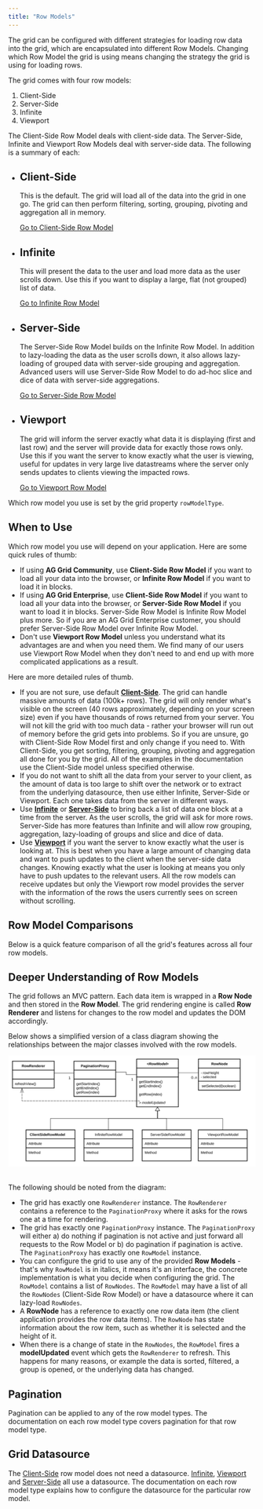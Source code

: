 ```yaml
---
title: "Row Models"
---
```


The grid can be configured with different strategies for loading row data into the grid, which are
encapsulated into different Row Models. Changing which Row Model the grid is using means changing
the strategy the grid is using for loading rows.

The grid comes with four row models:

1. Client-Side
1. Server-Side
1. Infinite
1. Viewport

The Client-Side Row Model deals with client-side data. The Server-Side, Infinite and Viewport Row Models
deal with server-side data. The following is a summary of each:

<ul>
    <li>
        <h2>Client-Side</h2>
        <p>
            This is the default. The grid will load all of the data into the grid in one go.
            The grid can then perform filtering, sorting, grouping, pivoting and aggregation all in memory.
        </p>
        <a href="../client-side-model/">Go to Client-Side Row Model</a>
    </li>
    <li>
        <h2>Infinite</h2>
        <p>
            This will present the data to the user and load more data as the user scrolls down. Use this if you want to display a large, flat (not grouped) list of data.
        </p>
        <a href="../infinite-scrolling/">Go to Infinite Row Model</a>
    </li>
    <li>
        <h2>Server-Side<enterprise-icon></enterprise-icon></h2>
        <p>
            The Server-Side Row Model builds on the Infinite Row Model. In addition to lazy-loading the data as the user scrolls down, it also allows lazy-loading of grouped data with server-side grouping and aggregation. Advanced users will use Server-Side Row Model to do ad-hoc slice and dice of data with server-side aggregations.
        </p>
        <a href="../server-side-model/">Go to Server-Side Row Model</a>
    </li>
        <li>
        <h2>Viewport<enterprise-icon></enterprise-icon></h2>
        <p>
            The grid will inform the server exactly what data it is displaying (first and last row) and the server will provide data for exactly those rows only. Use this if you want the server to know exactly what the user is viewing, useful for updates in very large live datastreams where the server only sends updates to clients viewing the impacted rows.
        </p>
        <a href="../viewport/">Go to Viewport Row Model</a>
    </li>
</ul>

Which row model you use is set by the grid property `rowModelType`. 

<api-documentation source='grid-properties/properties.json' section='rowModels' names='["rowModelType"]'></api-documentation>

## When to Use

Which row model you use will depend on your application. Here are some quick rules of thumb:

- If using **AG Grid Community**, use **Client-Side Row Model** if you want to load all your data into the browser, or **Infinite Row Model** if you want to load it in blocks.
- If using **AG Grid Enterprise**, use **Client-Side Row Model** if you want to load all your data into the browser, or **Server-Side Row Model** if you want to load it in blocks. Server-Side Row Model is Infinite Row Model plus more. So if you are an AG Grid Enterprise customer, you should prefer Server-Side Row Model over Infinite Row Model.
- Don't use **Viewport Row Model** unless you understand what its advantages are and when you need them. We find many of our users use Viewport Row Model when they don't need to and end up with more complicated applications as a result.

Here are more detailed rules of thumb.

- If you are not sure, use default **[Client-Side](/client-side-model/)**. The grid can handle massive amounts of data (100k+ rows). The grid will only render what's visible on the screen (40 rows approximately, depending on your screen size) even if you have thousands of rows returned from your server. You will not kill the grid with too much data - rather your browser will run out of memory before the grid gets into problems. So if you are unsure, go with Client-Side Row Model first and only change if you need to. With Client-Side, you get sorting, filtering, grouping, pivoting and aggregation all done for you by the grid. All of the examples in the documentation use the Client-Side model unless specified otherwise.
- If you do not want to shift all the data from your server to your client, as the amount of data is too large to shift over the network or to extract from the underlying datasource, then use either Infinite, Server-Side or Viewport. Each one takes data from the server in different ways.
- Use **[Infinite](/infinite-scrolling/)** or **[Server-Side](/server-side-model/)** to bring back a list of data one block at a time from the server. As the user scrolls, the grid will ask for more rows. Server-Side has more features than Infinite and will allow row grouping, aggregation, lazy-loading of groups and slice and dice of data.
- Use **[Viewport](/viewport/)** if you want the server to know exactly what the user is looking at. This is best when you have a large amount of changing data and want to push updates to the client when the server-side data changes. Knowing exactly what the user is looking at means you only have to push updates to the relevant users. All the row models can receive updates but only the Viewport row model provides the server with the information of the rows the users currently sees on screen without scrolling.

## Row Model Comparisons

Below is a quick feature comparison of all the grid's features across all four row models.

<matrix-table src='row-models/resources/row-models.json' rootnode='features' columns='{ "feature": "Feature", "clientSide": "Client-Side", "infinite": "Infinite", "serverSide": "Server-Side", "viewport": "Viewport" }'></matrix-table>

## Deeper Understanding of Row Models

The grid follows an MVC pattern. Each data item is wrapped in a **Row Node** and then
stored in the **Row Model**. The grid rendering engine is called **Row Renderer** and
listens for changes to the row model and updates the DOM accordingly.

Below shows a simplified version of a class diagram showing the relationships between
the major classes involved with the row models.

<img src="resources/row-models.svg" alt="Diagram of Major Classes involved with the Row Models" style="max-width: 100%; margin-bottom: 1rem;" />

The following should be noted from the diagram:

- The grid has exactly one `RowRenderer` instance. The `RowRenderer` contains a reference to the `PaginationProxy` where it asks for the rows one at a time for rendering.
- The grid has exactly one `PaginationProxy` instance. The `PaginationProxy` will either a) do nothing if pagination is not active and just forward all requests to the Row Model or b) do pagination if pagination is active. The `PaginationProxy` has exactly one `RowModel` instance.
- You can configure the grid to use any of the provided **Row Models** - that's why `RowModel` is in italics, it means it's an interface, the concrete implementation is what you decide when configuring the grid. The `RowModel` contains a list of `RowNodes`. The `RowModel` may have a list of all the `RowNodes` (Client-Side Row Model) or have a datasource where it can lazy-load `RowNodes`.
- A **RowNode** has a reference to exactly one row data item (the client application provides the row data items). The `RowNode` has state information about the row item, such as whether it is selected and the height of it.
- When there is a change of state in the `RowNodes`, the `RowModel` fires a **modelUpdated** event which gets the `RowRenderer` to refresh. This happens for many reasons, or example the data is sorted, filtered, a group is opened, or the underlying data has changed.

## Pagination

Pagination can be applied to any of the row model types. The documentation on each row model type covers pagination for that row model type.

## Grid Datasource

The [Client-Side](/client-side-model/) row model does not need a datasource. [Infinite](/infinite-scrolling/), [Viewport](/viewport/) and [Server-Side](/server-side-model/) all use a datasource. The documentation on each row model type explains how to configure the datasource for the particular row model.
